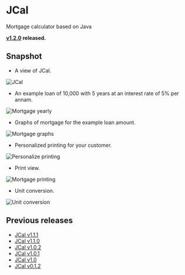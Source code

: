# JCal
Mortgage calculator based on Java


**[v1.2.0](https://github.com/gollahalli/JCal/releases/latest) released.**


## Snapshot

* A view of JCal.

![JCal](https://www.dropbox.com/s/aqvfysrecetxkzf/mort-non.png?raw=1)


* An example loan of 10,000 with 5 years at an interest rate of 5% per annam.

![Mortgage yearly](https://www.dropbox.com/s/w9a8qzkdfukdjph/mort-yearly.png?raw=1)


* Graphs of mortgage for the example loan amount.

![Mortgage graphs](https://www.dropbox.com/s/h44rc7zohj7rwei/mort-yearly-graph.png?raw=1)

* Personalized printing for your customer.


![Personalize printing](https://www.dropbox.com/s/eldr6i509igf85y/personalize-print.png?raw=1)

* Print view.

![Mortgage printing](https://www.dropbox.com/s/54w1z75jnnrmad5/mort-yearly-print.png?raw=1)

* Unit conversion.

![Unit conversion](https://www.dropbox.com/s/t4su98n0f9rym1d/unit.png?raw=1)

## Previous releases

* [JCal v1.1.1](https://github.com/gollahalli/JCal/releases/tag/v1.1.1)
* [JCal v1.1.0](https://github.com/gollahalli/JCal/releases/tag/v1.1.0)
* [JCal v1.0.2](https://github.com/gollahalli/JCal/releases/tag/v1.0.2)
* [JCal v1.0.1](https://github.com/gollahalli/JCal/releases/tag/v1.0.1)
* [JCal v1.0](https://github.com/gollahalli/JCal/releases/tag/v1.0)
* [JCal v0.1.2](https://github.com/gollahalli/JCal/releases/tag/v0.1.2)
